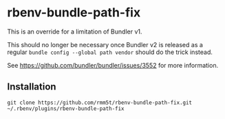 # rbenv-bundle-path-fix

This is an override for a limitation of Bundler v1.

This should no longer be necessary once Bundler v2 is released as a regular
`bundle config --global path vendor` should do the trick instead.

See https://github.com/bundler/bundler/issues/3552 for more information.

## Installation

```
git clone https://github.com/rmm5t/rbenv-bundle-path-fix.git ~/.rbenv/plugins/rbenv-bundle-path-fix
```
